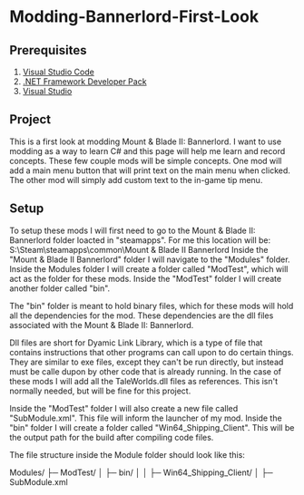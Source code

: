 # Modding-Bannerlord-First-Look

## Prerequisites

1. [Visual Studio Code](https://code.visualstudio.com/)
2. [.NET Framework Developer Pack](https://dotnet.microsoft.com/en-us/download/dotnet-framework/net472)
3. [Visual Studio](https://visualstudio.microsoft.com/vs/)

## Project
This is a first look at modding Mount & Blade II: Bannerlord. I want to use modding as a way to learn C# and this page will help me learn and record concepts. These few couple mods will be simple concepts. One mod will add a main menu button that will print text on the main menu when clicked. The other mod will simply add custom text to the in-game tip menu.

## Setup
To setup these mods I will first need to go to the Mount & Blade II: Bannerlord folder loacted in "steamapps". 
For me this location will be: S:\Steam\steamapps\common\Mount & Blade II Bannerlord
Inside the "Mount & Blade II Bannerlord" folder I will navigate to the "Modules" folder. Inside the Modules folder I will create a folder called "ModTest", which will act as the folder for these mods. Inside the "ModTest" folder I will create another folder called "bin".

The "bin" folder is meant to hold binary files, which for these mods will hold all the dependencies for the mod. These dependencies are the dll files associated with the Mount & Blade II: Bannerlord.

Dll files are short for Dyamic Link Library, which is a type of file that contains instructions that other programs can call upon to do certain things. They are similar to exe files, except they can't be run directly, but instead must be calle dupon by other code that is already running. In the case of these mods I will add all the TaleWorlds.dll files as references. This isn't normally needed, but will be fine for this project.

Inside the "ModTest" folder I will also create a new file called "SubModule.xml". This file will inform the launcher of my mod. Inside the "bin" folder I will create a folder called "Win64_Shipping_Client". This will be the output path for the build after compiling code files.

The file structure inside the Module folder should look like this:

Modules/
├─ ModTest/
│  ├─ bin/
│  │  ├─ Win64_Shipping_Client/
│  ├─ SubModule.xml

